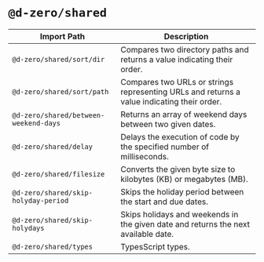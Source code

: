 # `@d-zero/shared`

| Import Path                           | Description                                                                                |
| ------------------------------------- | ------------------------------------------------------------------------------------------ |
| `@d-zero/shared/sort/dir`             | Compares two directory paths and returns a value indicating their order.                   |
| `@d-zero/shared/sort/path`            | Compares two URLs or strings representing URLs and returns a value indicating their order. |
| `@d-zero/shared/between-weekend-days` | Returns an array of weekend days between two given dates.                                  |
| `@d-zero/shared/delay`                | Delays the execution of code by the specified number of milliseconds.                      |
| `@d-zero/shared/filesize`             | Converts the given byte size to kilobytes (KB) or megabytes (MB).                          |
| `@d-zero/shared/skip-holyday-period`  | Skips the holiday period between the start and due dates.                                  |
| `@d-zero/shared/skip-holydays`        | Skips holidays and weekends in the given date and returns the next available date.         |
| `@d-zero/shared/types`                | TypesScript types.                                                                         |
